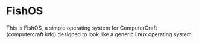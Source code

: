 # FishOS
This is FishOS, a simple operating system for ComputerCraft (computercraft.info) designed to look like a generic linux operating system.
